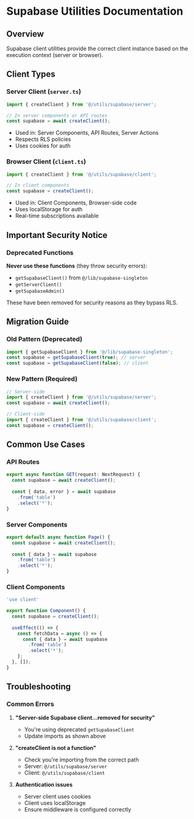 # Supabase Utilities Documentation

## Overview
Supabase client utilities provide the correct client instance based on the execution context (server or browser).

## Client Types

### Server Client (`server.ts`)
```typescript
import { createClient } from '@/utils/supabase/server';

// In server components or API routes
const supabase = await createClient();
```
- Used in: Server Components, API Routes, Server Actions
- Respects RLS policies
- Uses cookies for auth

### Browser Client (`client.ts`)
```typescript
import { createClient } from '@/utils/supabase/client';

// In client components
const supabase = createClient();
```
- Used in: Client Components, Browser-side code
- Uses localStorage for auth
- Real-time subscriptions available

## Important Security Notice

### Deprecated Functions
**Never use these functions** (they throw security errors):
- `getSupabaseClient()` from `@/lib/supabase-singleton`
- `getServerClient()` 
- `getSupabaseAdmin()`

These have been removed for security reasons as they bypass RLS.

## Migration Guide

### Old Pattern (Deprecated)
```typescript
import { getSupabaseClient } from '@/lib/supabase-singleton';
const supabase = getSupabaseClient(true); // server
const supabase = getSupabaseClient(false); // client
```

### New Pattern (Required)
```typescript
// Server-side
import { createClient } from '@/utils/supabase/server';
const supabase = await createClient();

// Client-side
import { createClient } from '@/utils/supabase/client';
const supabase = createClient();
```

## Common Use Cases

### API Routes
```typescript
export async function GET(request: NextRequest) {
  const supabase = await createClient();
  
  const { data, error } = await supabase
    .from('table')
    .select('*');
}
```

### Server Components
```typescript
export default async function Page() {
  const supabase = await createClient();
  
  const { data } = await supabase
    .from('table')
    .select('*');
}
```

### Client Components
```typescript
'use client'

export function Component() {
  const supabase = createClient();
  
  useEffect(() => {
    const fetchData = async () => {
      const { data } = await supabase
        .from('table')
        .select('*');
    };
  }, []);
}
```

## Troubleshooting

### Common Errors
1. **"Server-side Supabase client...removed for security"**
   - You're using deprecated `getSupabaseClient`
   - Update imports as shown above

2. **"createClient is not a function"**
   - Check you're importing from the correct path
   - Server: `@/utils/supabase/server`
   - Client: `@/utils/supabase/client`

3. **Authentication issues**
   - Server client uses cookies
   - Client uses localStorage
   - Ensure middleware is configured correctly